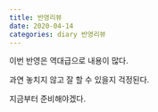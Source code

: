 ```yaml
---
title: 반영리뷰
date: 2020-04-14
categories: diary 반영리뷰
---
```

이번 반영은 역대급으로 내용이 많다.

과연 놓치지 않고 잘 할 수 있을지 걱정된다.

지금부터 준비해야겠다.
